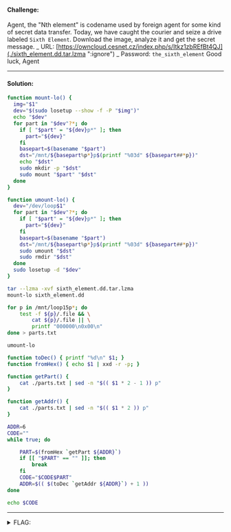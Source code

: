 #### Challenge:

Agent, the "Nth element" is codename used by foreign agent for some kind of secret data transfer. Today, we have caught the courier and seize a drive labeled `Sixth Element`. Download the image, analyze it and get the secret message. _ URL: [https://owncloud.cesnet.cz/index.php/s/Itkz1zbREfBt4QJ](./sixth_element.dd.tar.lzma ":ignore") _ Password: `the_sixth_element` Good luck, Agent

---

#### Solution:

```bash
function mount-lo() {
  img="$1"
  dev="$(sudo losetup --show -f -P "$img")"
  echo "$dev"
  for part in "$dev"?*; do
    if [ "$part" = "${dev}p*" ]; then
      part="${dev}"
    fi
    basepart=$(basename "$part")
    dst="/mnt/${basepart%p*}p$(printf "%03d" ${basepart##*p})"
    echo "$dst"
    sudo mkdir -p "$dst"
    sudo mount "$part" "$dst"
  done
}

function umount-lo() {
  dev="/dev/loop$1"
  for part in "$dev"?*; do
    if [ "$part" = "${dev}p*" ]; then
      part="${dev}"
    fi
    basepart=$(basename "$part")
    dst="/mnt/${basepart%p*}p$(printf "%03d" ${basepart##*p})"
    sudo umount "$dst"
    sudo rmdir "$dst"
  done
  sudo losetup -d "$dev"
}

tar --lzma -xvf sixth_element.dd.tar.lzma
mount-lo sixth_element.dd

for p in /mnt/loop15p*; do
    test -f ${p}/.file && \
        cat ${p}/.file || \
        printf "000000\n0x00\n"
done > parts.txt

umount-lo

function toDec() { printf "%d\n" $1; }
function fromHex() { echo $1 | xxd -r -p; }

function getPart() {
    cat ./parts.txt | sed -n "$(( $1 * 2 - 1 )) p"
}

function getAddr() {
    cat ./parts.txt | sed -n "$(( $1 * 2 )) p"
}

ADDR=6
CODE=""
while true; do

    PART=$(fromHex `getPart ${ADDR}`)
    if [[ "$PART" == "" ]]; then
        break
    fi
    CODE="$CODE$PART"
    ADDR=$(( $(toDec `getAddr ${ADDR}`) + 1 ))
done

echo $CODE
```

---

<details><summary>FLAG:</summary>

```
CT18-bBMe-A8cF-tqMD-6d8Z
```

</details>
